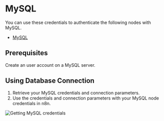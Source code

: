 # MySQL

You can use these credentials to authenticate the following nodes with MySQL.

- [MySQL](/integrations/nodes/n8n-nodes-base.mySql/)

## Prerequisites

Create an user account on a MySQL server. 

## Using Database Connection

1. Retrieve your MySQL credentials and connection parameters.
2. Use the credentials and connection parameters with your MySQL node credentials in n8n.

![Getting MySQL credentials](/_images/integrations/credentials/mySql/using-database-connection.gif)
